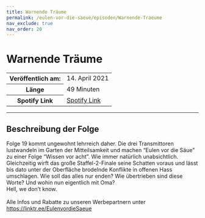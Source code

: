 ```yaml
---
title: Warnende Träume
permalink: /eulen-vor-die-saeue/episoden/Warnende-Traeume
nav_exclude: true
nav_order: 20
---
```


# Warnende Träume
<table class="resp-table dcf-table dcf-table-responsive dcf-table-bordered dcf-table-striped dcf-w-100%">
                    <tbody>
                        <tr>
                            <th scope="row">Veröffentlich am:</th>
                            <td data-label="Veröffentlich am:">14. April 2021</td>
                        </tr>
                        <tr>
                            <th scope="row">Länge </th>
                            <td data-label="Länge ">49 Minuten</td>
                        </tr><tr>
                                <th scope="row">Spotify Link</th>
                                <td data-label="Spotify Link"><a href="https://open.spotify.com/episode/68rHdmkuxfGOWnvDeVeOxF">Spotify Link</a></td>
                            </tr></tbody>
                </table>

***

## Beschreibung der Folge

<div>
Folge 19 kommt ungewohnt lehrreich daher. Die drei Transmittoren lustwandeln im Garten der Mitteilsamkeit und machen “Eulen vor die Säue” zu einer Folge “Wissen vor acht”. Wie immer natürlich unabsichtlich. Gleichzeitig wirft das große Staffel-2-Finale seine Schatten voraus und lässt bis dato unter der Oberfläche brodelnde Konflikte in offenen Hass umschlagen. Wie soll das alles nur enden? Wie übertrieben sind diese Worte? Und wohin nun eigentlich mit Oma? <br> Hell, we don’t know. <br>  <br> Alle Infos und Rabatte zu unseren Werbepartnern unter <a href="https://linktr.ee/EulenvordieSaeue">https://linktr.ee/EulenvordieSaeue</a>  
</div>


